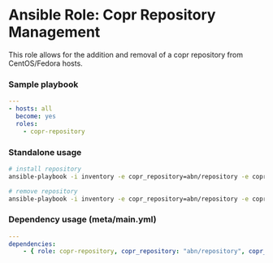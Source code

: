 # Ansible Role: Copr Repository Management
This role allows for the addition and removal of a copr repository from CentOS/Fedora hosts.

### Sample playbook
```yaml
---
- hosts: all
  become: yes
  roles:
    - copr-repository
```

### Standalone usage
```sh
# install repository
ansible-playbook -i inventory -e copr_repository=abn/repository -e copr_repository_action=install copr-repository.yml 

# remove repository
ansible-playbook -i inventory -e copr_repository=abn/repository -e copr_repository_action=remove copr-repository.yml
```

### Dependency usage (meta/main.yml)
```yaml
---
dependencies:
    - { role: copr-repository, copr_repository: "abn/repository", copr_repository_action: "install" }
```

